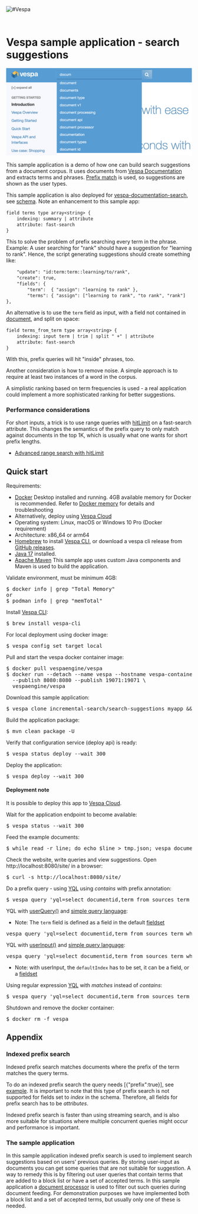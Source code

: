 <!-- Copyright Vespa.ai. Licensed under the terms of the Apache 2.0 license. See LICENSE in the project root. -->

<picture>
  <source media="(prefers-color-scheme: dark)" srcset="https://assets.vespa.ai/logos/Vespa-logo-green-RGB.svg">
  <source media="(prefers-color-scheme: light)" srcset="https://assets.vespa.ai/logos/Vespa-logo-dark-RGB.svg">
  <img alt="#Vespa" width="200" src="https://assets.vespa.ai/logos/Vespa-logo-dark-RGB.svg" style="margin-bottom: 25px;">
</picture>

# Vespa sample application - search suggestions

![search suggestion](img/suggestions.png)

This sample application is a demo of how one can build search suggestions from a document corpus.
It uses documents from [Vespa Documentation](https://github.com/vespa-engine/documentation)
and extracts terms and phrases.
[Prefix match](https://docs.vespa.ai/en/text-matching.html#prefix-match) is used,
so suggestions are shown as the user types.

<!-- ToDo check this after deploying new suggestions script - we might need to kill this app and point to new code -->
This sample application is also deployed for [vespa-documentation-search](https://github.com/vespa-cloud/vespa-documentation-search),
see [schema](https://github.com/vespa-cloud/vespa-documentation-search/blob/main/src/main/application/schemas/term.sd).
Note an enhancement to this sample app:

    field terms type array<string> {
        indexing: summary | attribute
        attribute: fast-search
    }

This to solve the problem of prefix searching every term in the phrase.
Example: A user searching for "rank" should have a suggestion for "learning to rank".
Hence, the script generating suggestions should create something like:

        "update": "id:term:term::learning/to/rank",
        "create": true,
        "fields": {
            "term":  { "assign": "learning to rank" },
            "terms": { "assign": ["learning to rank", "to rank", "rank"] },

An alternative is to use the `term` field as input, with a field not contained in [document](https://docs.vespa.ai/en/reference/schema-reference.html#document), and split on space:

    field terms_from_term type array<string> {
        indexing: input term | trim | split " +" | attribute
        attribute: fast-search
    }

With this, prefix queries will hit "inside" phrases, too.

Another consideration is how to remove noise.
A simple approach is to require at least two instances of a word in the corpus.

A simplistic ranking based on term frequencies is used -
a real application could implement a more sophisticated ranking for better suggestions.

### Performance considerations
For short inputs, a trick is to use range queries with
[hitLimit](https://docs.vespa.ai/en/reference/query-language-reference.html#hitlimit) on a fast-search attribute.
This changes the semantics of the prefix query to only match against documents in the top 1K,
which is usually what one wants for short prefix lengths.
* [Advanced range search with hitLimit](https://docs.vespa.ai/en/performance/practical-search-performance-guide.html#advanced-range-search-with-hitlimit)

## Quick start
Requirements:
* [Docker](https://www.docker.com/) Desktop installed and running. 4GB available memory for Docker is recommended.
  Refer to [Docker memory](https://docs.vespa.ai/en/operations-selfhosted/docker-containers.html#memory)
  for details and troubleshooting
* Alternatively, deploy using [Vespa Cloud](#deployment-note)
* Operating system: Linux, macOS or Windows 10 Pro (Docker requirement)
* Architecture: x86_64 or arm64
* [Homebrew](https://brew.sh/) to install [Vespa CLI](https://docs.vespa.ai/en/vespa-cli.html), or download
  a vespa cli release from [GitHub releases](https://github.com/vespa-engine/vespa/releases).
* <a href="https://openjdk.org/projects/jdk/17/" data-proofer-ignore>Java 17</a> installed.
* [Apache Maven](https://maven.apache.org/install.html) This sample app uses custom Java components and Maven is used
  to build the application.

Validate environment, must be minimum 4GB:
<pre>
$ docker info | grep "Total Memory"
or
$ podman info | grep "memTotal"
</pre>

Install [Vespa CLI](https://docs.vespa.ai/en/vespa-cli.html):
<pre>
$ brew install vespa-cli
</pre>

For local deployment using docker image:
<pre data-test="exec">
$ vespa config set target local
</pre>

Pull and start the vespa docker container image:
<pre data-test="exec">
$ docker pull vespaengine/vespa
$ docker run --detach --name vespa --hostname vespa-container \
  --publish 8080:8080 --publish 19071:19071 \
  vespaengine/vespa
</pre>

Download this sample application:
<pre data-test="exec">
$ vespa clone incremental-search/search-suggestions myapp && cd myapp
</pre>

Build the application package:
<pre data-test="exec" data-test-expect="BUILD SUCCESS" data-test-timeout="300">
$ mvn clean package -U
</pre>

Verify that configuration service (deploy api) is ready:
<pre data-test="exec">
$ vespa status deploy --wait 300
</pre>

Deploy the application:
<pre data-test="exec" data-test-assert-contains="Success">
$ vespa deploy --wait 300
</pre>

#### Deployment note
It is possible to deploy this app to
[Vespa Cloud](https://cloud.vespa.ai/en/getting-started-java#deploy-sample-applications-java).

Wait for the application endpoint to become available:
<pre data-test="exec">
$ vespa status --wait 300
</pre>

Feed the example documents:
<!-- ToDo rewrite to using vespa feed -->
<pre data-test="exec">
$ while read -r line; do echo $line > tmp.json; vespa document tmp.json; done < example_feed.jsonl
</pre>

Check the website, write queries and view suggestions.
Open http://localhost:8080/site/ in a browser:
<pre data-test="exec" data-test-assert-contains="search suggestions">
$ curl -s http://localhost:8080/site/
</pre>


Do a prefix query -
using [YQL](https://docs.vespa.ai/en/query-language.html) using *contains* with prefix annotation:
<pre data-test="exec" data-test-assert-contains="id:term:term::streaming">
$ vespa query 'yql=select documentid,term from sources term where term contains ([{"prefix":true}]"stre");'
</pre>

YQL with [userQuery()](https://docs.vespa.ai/en/reference/query-language-reference.html#userquery) and
[simple query language](https://docs.vespa.ai/en/reference/simple-query-language-reference.html):
* Note: The `term` field is defined as a field in the default [fieldset](https://docs.vespa.ai/en/schemas.html#fieldset)
<pre data-test="exec" data-test-assert-contains="id:term:term::streaming">
vespa query 'yql=select documentid,term from sources term where userQuery()' 'query=str*'
</pre>

YQL with [userInput()](https://docs.vespa.ai/en/reference/query-language-reference.html#userinput) and
[simple query language](https://docs.vespa.ai/en/reference/simple-query-language-reference.html):
<pre data-test="exec" data-test-assert-contains="id:term:term::streaming">
vespa query 'yql=select documentid,term from sources term where ([{"defaultIndex":"default"}]userInput(@query))' 'query=str*'
</pre>
* Note: with userInput, the `defaultIndex` has to be set, it can be a field, or a [fieldset](https://docs.vespa.ai/en/schemas.html#fieldset)

Using regular expression [YQL](https://docs.vespa.ai/en/query-language.html) with *matches* instead of *contains*:
<pre data-test="exec" data-test-assert-contains="id:term:term::streaming">
$ vespa query 'yql=select documentid,term from sources term where term matches "stre"'
</pre>

Shutdown and remove the docker container:
<pre data-test="after">
$ docker rm -f vespa
</pre>


## Appendix

### Indexed prefix search

Indexed prefix search matches documents where the prefix of the term matches the query terms.

To do an indexed prefix search the query needs \[{"prefix":true}],
see [example](https://docs.vespa.ai/en/reference/schema-reference#match).
It is important to note that this type of prefix search is not supported for fields set to _index_ in the schema.
Therefore, all fields for prefix search has to be _attributes_.

Indexed prefix search is faster than using streaming search,
and is also more suitable for situations where multiple concurrent queries might occur and performance is important.


### The sample application

In this sample application indexed prefix search is used to implement search suggestions
based on users' previous queries.
By storing user-input as documents you can get some queries that are not suitable for suggestion.
A way to remedy this is by filtering out user queries that contain terms that are added to a block list
or have a set of accepted terms.
In this sample application a [document processor](https://docs.vespa.ai/en/document-processing.html)
is used to filter out such queries during document feeding.
For demonstration purposes we have implemented both a block list and a set of accepted terms,
but usually only one of these is needed.
